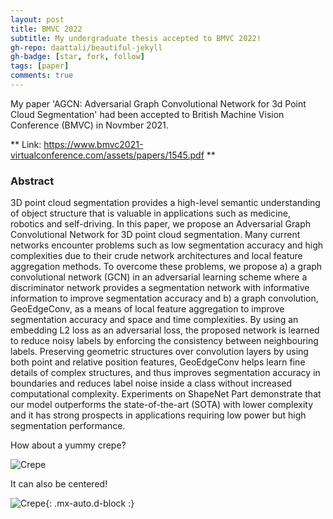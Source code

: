 ```yaml
---
layout: post
title: BMVC 2022 
subtitle: My undergraduate thesis accepted to BMVC 2022!
gh-repo: daattali/beautiful-jekyll
gh-badge: [star, fork, follow]
tags: [paper]
comments: true
---
```


My paper 'AGCN: Adversarial Graph Convolutional Network for 3d Point Cloud Segmentation' had been accepted to British Machine Vision Conference (BMVC) in Novmber 2021.

** Link: https://www.bmvc2021-virtualconference.com/assets/papers/1545.pdf **

### Abstract
3D point cloud segmentation provides a high-level semantic understanding of object
structure that is valuable in applications such as medicine, robotics and self-driving. 
In this paper, we propose an Adversarial Graph Convolutional Network for 3D point cloud
segmentation. Many current networks encounter problems such as low segmentation accuracy and high complexities due to their crude network architectures and local feature aggregation methods. To overcome these problems, we propose a) a graph convolutional network (GCN) in an adversarial learning scheme where a discriminator network provides a segmentation network with informative information to improve segmentation accuracy and b) a graph convolution, GeoEdgeConv, as a means of local feature aggregation to improve segmentation accuracy and space and time complexities. By using an embedding L2 loss as an adversarial loss, the proposed network is learned to reduce noisy labels by enforcing the consistency between neighbouring labels. Preserving geometric structures over convolution layers by using both point and relative position features, GeoEdgeConv helps learn fine details of complex structures, and thus improves segmentation accuracy in boundaries and reduces label noise inside a class without increased computational complexity. Experiments on ShapeNet Part demonstrate that our model outperforms the state-of-the-art (SOTA) with lower complexity and it has strong prospects in applications requiring low power but high segmentation performance.

How about a yummy crepe?

![Crepe](https://s3-media3.fl.yelpcdn.com/bphoto/cQ1Yoa75m2yUFFbY2xwuqw/348s.jpg)

It can also be centered!

![Crepe](https://s3-media3.fl.yelpcdn.com/bphoto/cQ1Yoa75m2yUFFbY2xwuqw/348s.jpg){: .mx-auto.d-block :}
